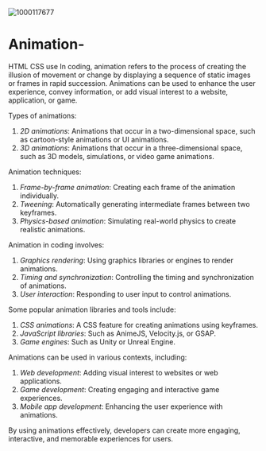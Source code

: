 ![1000117677](https://github.com/user-attachments/assets/ce715cb2-852e-44d9-aeed-ba5e4aa59000)
# Animation-
HTML CSS use 
In coding, animation refers to the process of creating the illusion of movement or change by displaying a sequence of static images or frames in rapid succession. Animations can be used to enhance the user experience, convey information, or add visual interest to a website, application, or game.

Types of animations:

1. *2D animations*: Animations that occur in a two-dimensional space, such as cartoon-style animations or UI animations.
2. *3D animations*: Animations that occur in a three-dimensional space, such as 3D models, simulations, or video game animations.

Animation techniques:

1. *Frame-by-frame animation*: Creating each frame of the animation individually.
2. *Tweening*: Automatically generating intermediate frames between two keyframes.
3. *Physics-based animation*: Simulating real-world physics to create realistic animations.

Animation in coding involves:

1. *Graphics rendering*: Using graphics libraries or engines to render animations.
2. *Timing and synchronization*: Controlling the timing and synchronization of animations.
3. *User interaction*: Responding to user input to control animations.

Some popular animation libraries and tools include:

1. *CSS animations*: A CSS feature for creating animations using keyframes.
2. *JavaScript libraries*: Such as AnimeJS, Velocity.js, or GSAP.
3. *Game engines*: Such as Unity or Unreal Engine.

Animations can be used in various contexts, including:

1. *Web development*: Adding visual interest to websites or web applications.
2. *Game development*: Creating engaging and interactive game experiences.
3. *Mobile app development*: Enhancing the user experience with animations.

By using animations effectively, developers can create more engaging, interactive, and memorable experiences for users.
